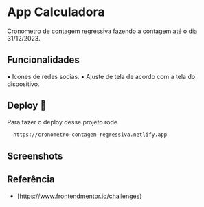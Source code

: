 # App Calculadora

Cronometro de contagem regressiva fazendo a contagem até o dia 31/12/2023.


## Funcionalidades

•	Icones de redes socias.
•	Ajuste de tela de acordo com a tela do dispositivo.


## Deploy 🚀

Para fazer o deploy desse projeto rode

```bash
  https://cronometro-contagem-regressiva.netlify.app
```

## Screenshots





## Referência

 - [https://www.frontendmentor.io/challenges)
